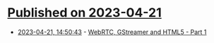 # [Published on 2023-04-21](index.md)

* [2023-04-21, 14:50:43](https://lobste.rs/s/22j17x/webrtc_gstreamer_html5_part_1) - [WebRTC, GStreamer and HTML5 - Part 1](https://blogs.igalia.com/llepage/webrtc-gstreamer-and-html5-part-1/)
